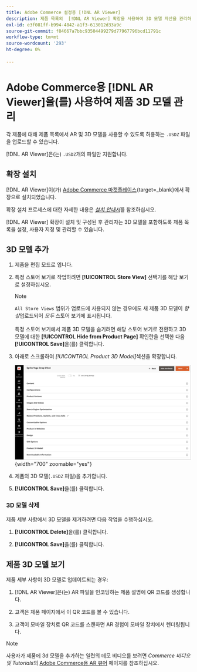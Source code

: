 ```yaml
---
title: Adobe Commerce 설정용 [!DNL AR Viewer]
description: 제품 목록의  [!DNL AR Viewer] 확장을 사용하여 3D 모델 자산을 관리하는 방법에 대해 알아봅니다.
exl-id: e3f081ff-b994-4842-a1f3-613012d33a9c
source-git-commit: f84667a7bbc93504499279d77967796bcd11791c
workflow-type: tm+mt
source-wordcount: '293'
ht-degree: 0%

---
```


# Adobe Commerce용 [!DNL AR Viewer]을(를) 사용하여 제품 3D 모델 관리

각 제품에 대해 제품 목록에서 AR 및 3D 모델을 사용할 수 있도록 허용하는 `.USDZ` 파일을 업로드할 수 있습니다.

[!DNL AR Viewer]은(는) `.USDZ`개의 파일만 지원합니다.

## 확장 설치

[!DNL AR Viewer]이(가) [Adobe Commerce 마켓플레이스](https://commercemarketplace.adobe.com/magento-module-arviewer.html){target=_blank}에서 확장으로 설치되었습니다.

확장 설치 프로세스에 대한 자세한 내용은 [_설치 안내서_](https://experienceleague.adobe.com/docs/commerce-operations/installation-guide/tutorials/extensions.html)를 참조하십시오.

[!DNL AR Viewer] 확장이 설치 및 구성된 후 관리자는 3D 모델을 포함하도록 제품 목록을 설정, 사용자 지정 및 관리할 수 있습니다.

## 3D 모델 추가

1. 제품을 편집 모드로 엽니다.

1. 특정 스토어 보기로 작업하려면 **[!UICONTROL Store View]** 선택기를 해당 보기로 설정하십시오.

   >[!NOTE]
   >
   >`All Store Views` 범위가 업로드에 사용되지 않는 경우에도 새 제품 3D 모델이 _항상_&#x200B;업로드되어 _모두_ 스토어 보기에 표시됩니다. <br/><br/>특정 스토어 보기에서 제품 3D 모델을 숨기려면 해당 스토어 보기로 전환하고 3D 모델에 대한 **[!UICONTROL Hide from Product Page]** 확인란을 선택한 다음 **[!UICONTROL Save]**&#x200B;을(를) 클릭합니다.

1. 아래로 스크롤하여 _[!UICONTROL Product 3D Model]_&#x200B;섹션을 확장합니다.

   ![메뉴 팝업](assets/ar-viewer-product-options.png){width="700" zoomable="yes"}

1. 제품의 3D 모델(`.USDZ` 파일)을 추가합니다.

1. **[!UICONTROL Save]**&#x200B;을(를) 클릭합니다.

### 3D 모델 삭제

제품 세부 사항에서 3D 모델을 제거하려면 다음 작업을 수행하십시오.

1. **[!UICONTROL Delete]**&#x200B;을(를) 클릭합니다.

1. **[!UICONTROL Save]**&#x200B;을(를) 클릭합니다.

## 제품 3D 모델 보기

제품 세부 사항이 3D 모델로 업데이트되는 경우:

1. [!DNL AR Viewer]은(는) AR 파일을 인코딩하는 제품 설명에 QR 코드를 생성합니다.

1. 고객은 제품 페이지에서 이 QR 코드를 볼 수 있습니다.

1. 고객이 모바일 장치로 QR 코드를 스캔하면 AR 경험이 모바일 장치에서 렌더링됩니다.

>[!NOTE]
>
> 사용자가 제품에 3d 모델을 추가하는 일련의 데모 비디오를 보려면 _Commerce 비디오 및 Tutorials_&#x200B;의 [Adobe Commerce용 AR 뷰어](https://experienceleague.adobe.com/docs/commerce-learn/tutorials/catalog/augmented-reality.html) 페이지를 참조하십시오.
